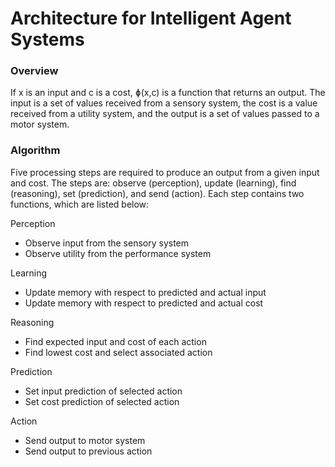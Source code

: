 # Architecture for Intelligent Agent Systems
 
### Overview
If x is an input and c is a cost, ɸ(x,c) is a function that returns an output. The input is a set of values received from a sensory system, the cost is a value received from a utility system, and the output is a set of values passed to a motor system.

### Algorithm
Five processing steps are required to produce an output from a given input and cost. The steps are: observe (perception), update (learning), find (reasoning), set (prediction), and send (action). Each step contains two functions, which are listed below:

Perception
- Observe input from the sensory system
- Observe utility from the performance system

Learning
- Update memory with respect to predicted and actual input
- Update memory with respect to predicted and actual cost

Reasoning
- Find expected input and cost of each action
- Find lowest cost and select associated action

Prediction
- Set input prediction of selected action
- Set cost prediction of selected action

Action
- Send output to motor system
- Send output to previous action
